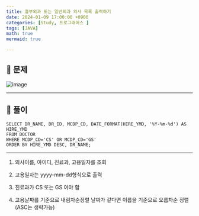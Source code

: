 ```yaml
---
title: 흉부외과 또는 일반외과 의사 목록 출력하기
date: 2024-01-09 17:00:00 +0900
categories: [Study, 프로그래머스 ]
tags: [JAVA]
math: true
mermaid: true

---
```

## **📃 문제**

![image](https://github.com/ararp1006/Algorithm/assets/130068083/aaa7dd43-bfc1-4be5-9b69-d81dba83a9e4)


<hr>

## **🔨 풀이**

```
SELECT DR_NAME, DR_ID, MCDP_CD, DATE_FORMAT(HIRE_YMD, '%Y-%m-%d') AS HIRE_YMD
FROM DOCTOR
WHERE MCDP_CD='CS' OR MCDP_CD='GS'
ORDER BY HIRE_YMD DESC, DR_NAME;
```

<hr>

1. 의사이름, 아이디, 진료과, 고용일자를 조회

2. 고용일자는 yyyy-mm-dd형식으로 출력

3. 진료과가 CS 또는 GS 여야 함

4. 고용날짜를 기준으로 내림차순정렬 날짜가 같다면 이름을 기준으로 오름차순 정렬(ASC는 생략가능)